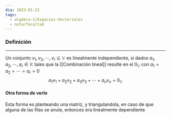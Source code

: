 ```yaml
---
dia: 2023-01-22
tags:
  - algebra-2/Espacios-Vectoriales
  - nota/facultad
---
```

### Definición
---
Un conjunto ${v_1,v_2,\cdots,v_r}\subseteq\mathbb{V}$ es linealmente independiente, si dados $a_1,a_2,\cdots,a_r\in\mathbb{K}$ tales que la [[Combinación lineal]] resulte en el $0_\mathbb{V}$ con $a_1=a_2=\cdots=a_r=0$
$$a_1v_1+a_2v_2+a_3v_3+\cdots+a_nv_n=0_\mathbb{V}$$

#### Otra forma de verlo
Esta forma es planteando una matriz, y triangulandola, en caso de que alguna de las filas se anule, entonces era linealmente dependiente